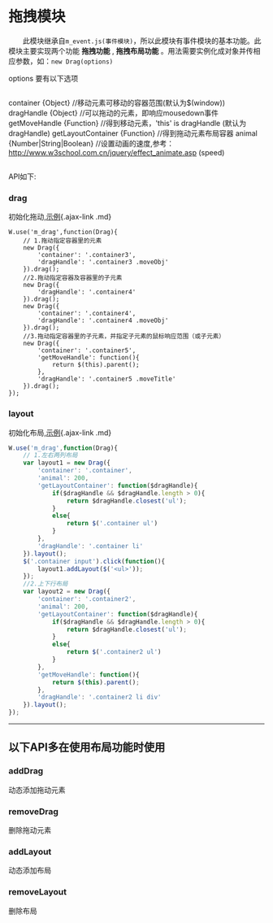 # 拖拽模块

　　此模块继承自`m_event.js(事件模块)`，所以此模块有事件模块的基本功能。此模块主要实现两个功能 **拖拽功能** ,
 **拖拽布局功能** 。用法需要实例化成对象并传相应参数，如：`new Drag(options)`

options 要有以下选项
>```
container {Object} //移动元素可移动的容器范围(默认为$(window))
dragHandle {Object} //可以拖动的元素，即响应mousedown事件
getMoveHandle {Function} //得到移动元素，'this' is dragHandle (默认为dragHandle)
getLayoutContainer {Function} //得到拖动元素布局容器
animal {Number|String|Boolean} //设置动画的速度,参考：http://www.w3school.com.cn/jquery/effect_animate.asp (speed)
>```

API如下:
### drag
初始化拖动,[示例](#/examples/drag/drag.md){.ajax-link .md}
```
W.use('m_drag',function(Drag){
	// 1.拖动指定容器里的元素
	new Drag({
		'container': '.container3',
		'dragHandle': '.container3 .moveObj'
	}).drag();
	//2.拖动指定容器及容器里的子元素
	new Drag({
		'dragHandle': '.container4'
	}).drag();
	new Drag({
		'container': '.container4',
		'dragHandle': '.container4 .moveObj'
	}).drag();
	//3.拖动指定容器里的子元素，并指定子元素的鼠标响应范围（或子元素）
	new Drag({
		'container': '.container5',
		'getMoveHandle': function(){
			return $(this).parent();
		},
		'dragHandle': '.container5 .moveTitle'
	}).drag();
});
```
### layout
初始化布局,[示例](#/examples/drag/layout.md){.ajax-link .md}

```javascript
W.use('m_drag',function(Drag){
	// 1.左右两列布局
	var layout1 = new Drag({
		'container': '.container',
		'animal': 200,
		'getLayoutContainer': function($dragHandle){
			if($dragHandle && $dragHandle.length > 0){
				return $dragHandle.closest('ul');
			}
			else{
				return $('.container ul')
			}			
		},
		'dragHandle': '.container li'
	}).layout();
	$('.container input').click(function(){
		layout1.addLayout($('<ul>'));
	});
	//2.上下行布局
	var layout2 = new Drag({
		'container': '.container2',
		'animal': 200,
		'getLayoutContainer': function($dragHandle){
			if($dragHandle && $dragHandle.length > 0){
				return $dragHandle.closest('ul');
			}
			else{
				return $('.container2 ul')
			}			
		},
		'getMoveHandle': function(){
			return $(this).parent();
		},
		'dragHandle': '.container2 li div'
	}).layout();
});
```
---
## 以下API多在使用布局功能时使用
### addDrag
动态添加拖动元素

### removeDrag
删除拖动元素


### addLayout
动态添加布局

### removeLayout
删除布局